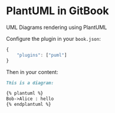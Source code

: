 # PlantUML in GitBook

UML Diagrams rendering using PlantUML

Configure the plugin in your `book.json`:

```js
{
    "plugins": ["puml"]
}
```

Then in your content:

```md
This is a diagram:

{% plantuml %}
Bob->Alice : hello
{% endplantuml %}
```
